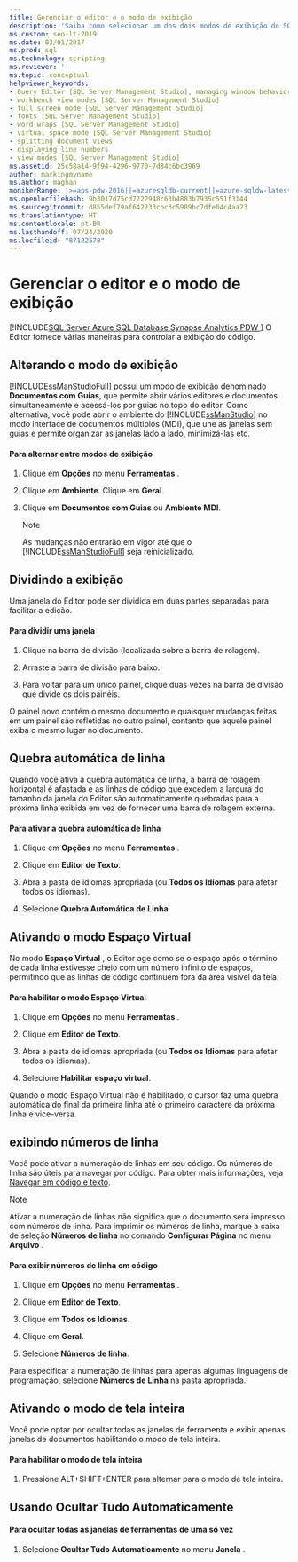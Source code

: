 ```yaml
---
title: Gerenciar o editor e o modo de exibição
description: 'Saiba como selecionar um dos dois modos de exibição do SQL Server Management Studio: Modo de Documentos com Guias e modo de Interface de Vários Documentos. Saiba também sobre exibições divididas, quebra automática de linha, modo Espaço virtual, exibição de números de linhas, modo de Tela Inteira e Ocultar Tudo Automaticamente.'
ms.custom: seo-lt-2019
ms.date: 03/01/2017
ms.prod: sql
ms.technology: scripting
ms.reviewer: ''
ms.topic: conceptual
helpviewer_keywords:
- Query Editor [SQL Server Management Studio], managing window behavior
- workbench view modes [SQL Server Management Studio]
- full screen mode [SQL Server Management Studio]
- fonts [SQL Server Management Studio]
- word wraps [SQL Server Management Studio]
- virtual space mode [SQL Server Management Studio]
- splitting document views
- displaying line numbers
- view modes [SQL Server Management Studio]
ms.assetid: 25c58a14-9f94-4296-9770-7d84c6bc3969
author: markingmyname
ms.author: maghan
monikerRange: '>=aps-pdw-2016||=azuresqldb-current||=azure-sqldw-latest||>=sql-server-2016||=sqlallproducts-allversions||>=sql-server-linux-2017||=azuresqldb-mi-current'
ms.openlocfilehash: 9b3017d75cd7222948c63b4883b7935c551f3144
ms.sourcegitcommit: d855def79af642233cbc3c5909bc7dfe04c4aa23
ms.translationtype: HT
ms.contentlocale: pt-BR
ms.lasthandoff: 07/24/2020
ms.locfileid: "87122578"
---
```

# <a name="manage-the-editor-and-view-mode"></a>Gerenciar o editor e o modo de exibição
[!INCLUDE[SQL Server Azure SQL Database Synapse Analytics PDW ](../../includes/applies-to-version/sql-asdb-asdbmi-asa-pdw.md)]
  O Editor fornece várias maneiras para controlar a exibição do código.  
  
## <a name="changing-the-view-mode"></a>Alterando o modo de exibição  
 [!INCLUDE[ssManStudioFull](../../includes/ssmanstudiofull-md.md)] possui um modo de exibição denominado **Documentos com Guias**, que permite abrir vários editores e documentos simultaneamente e acessá-los por guias no topo do editor. Como alternativa, você pode abrir o ambiente do [!INCLUDE[ssManStudio](../../includes/ssmanstudio-md.md)] no modo interface de documentos múltiplos (MDI), que une as janelas sem guias e permite organizar as janelas lado a lado, minimizá-las etc.  
  
#### <a name="to-switch-between-view-modes"></a>Para alternar entre modos de exibição  
  
1.  Clique em **Opções** no menu **Ferramentas** .  
  
2.  Clique em **Ambiente**. Clique em **Geral**.  
  
3.  Clique em **Documentos com Guias** ou **Ambiente MDI**.  
  
    > [!NOTE]  
    >  As mudanças não entrarão em vigor até que o [!INCLUDE[ssManStudioFull](../../includes/ssmanstudiofull-md.md)] seja reinicializado.  
  
## <a name="splitting-the-view"></a>Dividindo a exibição  
 Uma janela do Editor pode ser dividida em duas partes separadas para facilitar a edição.  
  
#### <a name="to-split-a-window"></a>Para dividir uma janela  
  
1.  Clique na barra de divisão (localizada sobre a barra de rolagem).  
  
2.  Arraste a barra de divisão para baixo.  
  
3.  Para voltar para um único painel, clique duas vezes na barra de divisão que divide os dois painéis.  
  
 O painel novo contém o mesmo documento e quaisquer mudanças feitas em um painel são refletidas no outro painel, contanto que aquele painel exiba o mesmo lugar no documento.  
  
## <a name="word-wrap"></a>Quebra automática de linha  
 Quando você ativa a quebra automática de linha, a barra de rolagem horizontal é afastada e as linhas de código que excedem a largura do tamanho da janela do Editor são automaticamente quebradas para a próxima linha exibida em vez de fornecer uma barra de rolagem externa.  
  
#### <a name="to-activate-word-wrap"></a>Para ativar a quebra automática de linha  
  
1.  Clique em **Opções** no menu **Ferramentas** .  
  
2.  Clique em **Editor de Texto**.  
  
3.  Abra a pasta de idiomas apropriada (ou **Todos os Idiomas** para afetar todos os idiomas).  
  
4.  Selecione **Quebra Automática de Linha**.  
  
## <a name="enabling-virtual-space-mode"></a>Ativando o modo Espaço Virtual  
 No modo **Espaço Virtual** , o Editor age como se o espaço após o término de cada linha estivesse cheio com um número infinito de espaços, permitindo que as linhas de código continuem fora da área visível da tela.  
  
#### <a name="to-enable-virtual-space-mode"></a>Para habilitar o modo Espaço Virtual  
  
1.  Clique em **Opções** no menu **Ferramentas** .  
  
2.  Clique em **Editor de Texto**.  
  
3.  Abra a pasta de idiomas apropriada (ou **Todos os Idiomas** para afetar todos os idiomas).  
  
4.  Selecione **Habilitar espaço virtual**.  
  
 Quando o modo Espaço Virtual não é habilitado, o cursor faz uma quebra automática do final da primeira linha até o primeiro caractere da próxima linha e vice-versa.  
  
## <a name="displaying-line-numbers"></a>exibindo números de linha  
 Você pode ativar a numeração de linhas em seu código. Os números de linha são úteis para navegar por código. Para obter mais informações, veja [Navegar em código e texto](../../relational-databases/scripting/navigate-code-and-text.md).  
  
> [!NOTE]  
>  Ativar a numeração de linhas não significa que o documento será impresso com números de linha. Para imprimir os números de linha, marque a caixa de seleção **Números de linha** no comando **Configurar Página** no menu **Arquivo** .  
  
#### <a name="to-display-line-numbers-in-code"></a>Para exibir números de linha em código  
  
1.  Clique em **Opções** no menu **Ferramentas** .  
  
2.  Clique em **Editor de Texto**.  
  
3.  Clique em **Todos os Idiomas**.  
  
4.  Clique em **Geral**.  
  
5.  Selecione **Números de linha**.  
  
 Para especificar a numeração de linhas para apenas algumas linguagens de programação, selecione **Números de Linha** na pasta apropriada.  
  
## <a name="enabling-full-screen-mode"></a>Ativando o modo de tela inteira  
 Você pode optar por ocultar todas as janelas de ferramenta e exibir apenas janelas de documentos habilitando o modo de tela inteira.  
  
#### <a name="to-enable-full-screen-mode"></a>Para habilitar o modo de tela inteira  
  
1.  Pressione ALT+SHIFT+ENTER para alternar para o modo de tela inteira.  
  
## <a name="using-auto-hide-all"></a>Usando Ocultar Tudo Automaticamente  
  
#### <a name="to-hide-all-the-tool-windows-at-once"></a>Para ocultar todas as janelas de ferramentas de uma só vez  
  
1.  Selecione **Ocultar Tudo Automaticamente** no menu **Janela** .  
  
  
